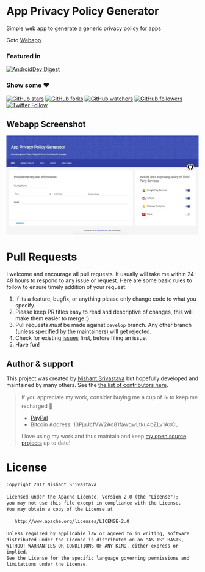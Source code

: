# **App Privacy Policy Generator**
Simple web app to generate a generic privacy policy for apps

Goto [Webapp](https://app-privacy-policy-generator.firebaseapp.com/)

### Featured in
[![AndroidDev Digest](https://img.shields.io/badge/AndroidDev%20Digest-%23133-blue.svg)](https://www.androiddevdigest.com/digest-133/)

### Show some :heart:
[![GitHub stars](https://img.shields.io/github/stars/nisrulz/app-privacy-policy-generator.svg?style=social&label=Star)](https://github.com/nisrulz/app-privacy-policy-generator) [![GitHub forks](https://img.shields.io/github/forks/nisrulz/app-privacy-policy-generator.svg?style=social&label=Fork)](https://github.com/nisrulz/app-privacy-policy-generator/fork) [![GitHub watchers](https://img.shields.io/github/watchers/nisrulz/app-privacy-policy-generator.svg?style=social&label=Watch)](https://github.com/nisrulz/app-privacy-policy-generator) [![GitHub followers](https://img.shields.io/github/followers/nisrulz.svg?style=social&label=Follow)](https://github.com/nisrulz/app-privacy-policy-generator)  
[![Twitter Follow](https://img.shields.io/twitter/follow/nisrulz.svg?style=social)](https://twitter.com/nisrulz)

## Webapp Screenshot

![screenshot](/img/sc1.jpg)


# Pull Requests
I welcome and encourage all pull requests. It usually will take me within 24-48 hours to respond to any issue or request. Here are some basic rules to follow to ensure timely addition of your request:
  1. If its a feature, bugfix, or anything please only change code to what you specify.
  1. Please keep PR titles easy to read and descriptive of changes, this will make them easier to merge :)
  1. Pull requests _must_ be made against `develop` branch. Any other branch (unless specified by the maintainers) will get rejected.
  1. Check for existing [issues](https://github.com/nisrulz/app-privacy-policy-generator/issues) first, before filing an issue.
  1. Have fun!

## Author & support
This project was created by [Nishant Srivastava](https://github.com/nisrulz/nisrulz.github.io#nishant-srivastava) but hopefully developed and maintained by many others. See the [the list of contributors here](https://github.com/nisrulz/app-privacy-policy-generator/graphs/contributors).

> If you appreciate my work, consider buying me a cup of :coffee: to keep me recharged :metal:
>  + [PayPal](https://www.paypal.me/nisrulz/5usd)
>  + Bitcoin Address: 13PjuJcfVW2Ad81fawqwLtku4bZLv1AxCL
>
> I love using my work and thus maintain and keep [my open source projects](https://github.com/nisrulz/) up to date!

License
=======

    Copyright 2017 Nishant Srivastava

    Licensed under the Apache License, Version 2.0 (the "License");
    you may not use this file except in compliance with the License.
    You may obtain a copy of the License at

       http://www.apache.org/licenses/LICENSE-2.0

    Unless required by applicable law or agreed to in writing, software
    distributed under the License is distributed on an "AS IS" BASIS,
    WITHOUT WARRANTIES OR CONDITIONS OF ANY KIND, either express or implied.
    See the License for the specific language governing permissions and
    limitations under the License.
